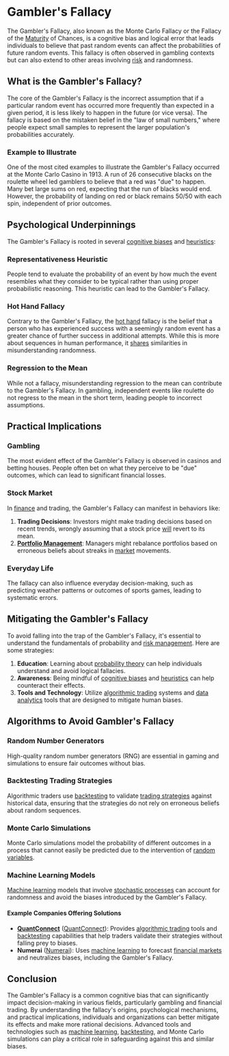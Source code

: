 # Gambler's Fallacy

The Gambler's Fallacy, also known as the Monte Carlo Fallacy or the Fallacy of the [Maturity](../m/maturity.md) of Chances, is a cognitive bias and logical error that leads individuals to believe that past random events can affect the probabilities of future random events. This fallacy is often observed in gambling contexts but can also extend to other areas involving [risk](../r/risk.md) and randomness.

## What is the Gambler's Fallacy?

The core of the Gambler's Fallacy is the incorrect assumption that if a particular random event has occurred more frequently than expected in a given period, it is less likely to happen in the future (or vice versa). The fallacy is based on the mistaken belief in the "law of small numbers," where people expect small samples to represent the larger population's probabilities accurately.

### Example to Illustrate

One of the most cited examples to illustrate the Gambler's Fallacy occurred at the Monte Carlo Casino in 1913. A run of 26 consecutive blacks on the roulette wheel led gamblers to believe that a red was "due" to happen. Many bet large sums on red, expecting that the run of blacks would end. However, the probability of landing on red or black remains 50/50 with each spin, independent of prior outcomes.

## Psychological Underpinnings

The Gambler's Fallacy is rooted in several [cognitive biases](../c/cognitive_biases_in_trading.md) and [heuristics](../h/heuristics.md):

### Representativeness Heuristic
People tend to evaluate the probability of an event by how much the event resembles what they consider to be typical rather than using proper probabilistic reasoning. This heuristic can lead to the Gambler's Fallacy.

### Hot Hand Fallacy
Contrary to the Gambler's Fallacy, the [hot hand](../h/hot_hand.md) fallacy is the belief that a person who has experienced success with a seemingly random event has a greater chance of further success in additional attempts. While this is more about sequences in human performance, it [shares](../s/shares.md) similarities in misunderstanding randomness.

### Regression to the Mean
While not a fallacy, misunderstanding regression to the mean can contribute to the Gambler's Fallacy. In gambling, independent events like roulette do not regress to the mean in the short term, leading people to incorrect assumptions.

## Practical Implications

### Gambling
The most evident effect of the Gambler's Fallacy is observed in casinos and betting houses. People often bet on what they perceive to be "due" outcomes, which can lead to significant financial losses.

### Stock Market
In [finance](../f/finance.md) and trading, the Gambler's Fallacy can manifest in behaviors like:

1. **Trading Decisions**: Investors might make trading decisions based on recent trends, wrongly assuming that a stock price [will](../w/will.md) revert to its mean.
2. **[Portfolio Management](../p/par.md)**: Managers might rebalance portfolios based on erroneous beliefs about streaks in [market](../m/market.md) movements.

### Everyday Life
The fallacy can also influence everyday decision-making, such as predicting weather patterns or outcomes of sports games, leading to systematic errors.

## Mitigating the Gambler's Fallacy

To avoid falling into the trap of the Gambler's Fallacy, it's essential to understand the fundamentals of probability and [risk management](../r/risk_management.md). Here are some strategies:

1. **Education**: Learning about [probability theory](../p/probability_theory_in_trading.md) can help individuals understand and avoid logical fallacies.
2. **Awareness**: Being mindful of [cognitive biases](../c/cognitive_biases_in_trading.md) and [heuristics](../h/heuristics.md) can help counteract their effects.
3. **Tools and Technology**: Utilize [algorithmic trading](../a/accountability.md) systems and [data analytics](../d/data_analytics.md) tools that are designed to mitigate human biases.

## Algorithms to Avoid Gambler's Fallacy

### Random Number Generators
High-quality random number generators (RNG) are essential in gaming and simulations to ensure fair outcomes without bias.

### Backtesting Trading Strategies
Algorithmic traders use [backtesting](../b/backtesting.md) to validate [trading strategies](../t/trading_strategies.md) against historical data, ensuring that the strategies do not rely on erroneous beliefs about random sequences.

### Monte Carlo Simulations
Monte Carlo simulations model the probability of different outcomes in a process that cannot easily be predicted due to the intervention of [random variables](../r/random_variables.md).

### Machine Learning Models
[Machine learning](../m/machine_learning.md) models that involve [stochastic processes](../s/stochastic_processes.md) can account for randomness and avoid the biases introduced by the Gambler's Fallacy.

#### Example Companies Offering Solutions
- **[QuantConnect](../q/quantconnect.md)** ([QuantConnect](https://www.quantconnect.com/)): Provides [algorithmic trading](../a/accountability.md) tools and [backtesting](../b/backtesting.md) capabilities that help traders validate their strategies without falling prey to biases.
- **Numerai** ([Numerai](https://numer.ai/)): Uses [machine learning](../m/machine_learning.md) to forecast [financial markets](../f/financial_market.md) and neutralizes biases, including the Gambler's Fallacy.

## Conclusion

The Gambler's Fallacy is a common cognitive bias that can significantly impact decision-making in various fields, particularly gambling and financial trading. By understanding the fallacy's origins, psychological mechanisms, and practical implications, individuals and organizations can better mitigate its effects and make more rational decisions. Advanced tools and technologies such as [machine learning](../m/machine_learning.md), [backtesting](../b/backtesting.md), and Monte Carlo simulations can play a critical role in safeguarding against this and similar biases.